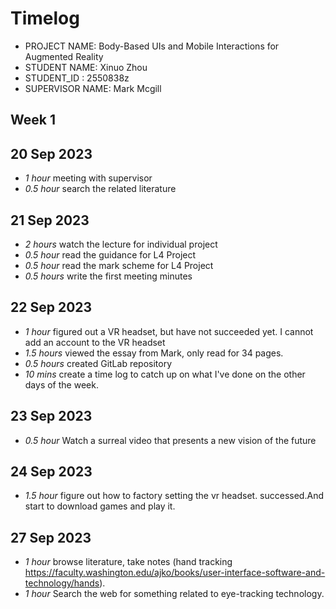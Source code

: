 # Timelog

* PROJECT NAME: Body-Based UIs and Mobile Interactions for Augmented Reality
* STUDENT NAME: Xinuo Zhou
* STUDENT_ID : 2550838z
* SUPERVISOR NAME: Mark Mcgill

## Week 1

  
## 20 Sep 2023

* *1 hour* meeting with supervisor
* *0.5 hour* search the related literature

## 21 Sep 2023

* *2 hours* watch the lecture for individual project
* *0.5 hour* read the guidance for L4 Project
* *0.5 hour* read the mark scheme for L4 Project 
* *0.5 hours* write the first meeting minutes

## 22 Sep 2023

* *1 hour* figured out a VR headset, but have not succeeded yet. I cannot add an account to the VR headset
* *1.5 hours* viewed the essay from Mark, only read for 34 pages.
* *0.5 hours* created GitLab repository
* *10 mins* create a time log to catch up on what I've done on the other days of the week.

## 23 Sep 2023

* *0.5 hour* Watch a surreal video that presents a new vision of the future

## 24 Sep 2023

* *1.5 hour* figure out  how to factory setting the vr headset. successed.And start to download games and play it.

## 27 Sep 2023

* *1 hour*  browse literature, take notes (hand tracking https://faculty.washington.edu/ajko/books/user-interface-software-and-technology/hands).
* *1 hour* Search the web for something related to eye-tracking technology.







